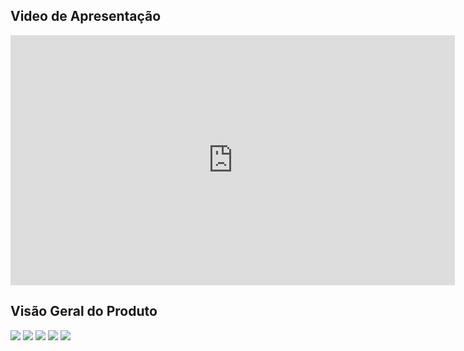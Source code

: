 ## Video de Apresentação

<iframe width="711" height="400" src="https://youtu.be/ahmC-FSkKiM" title="Apresentação Venci Na Promo" frameborder="0" allow="accelerometer; autoplay; clipboard-write; encrypted-media; gyroscope; picture-in-picture" allowfullscreen></iframe>

## Visão Geral do Produto

![](https://raw.githubusercontent.com/mdsreq-fga-unb/2023.1-VenciNaPromo/main/ghpages/assets/images/visao/1.jpg)
![](https://raw.githubusercontent.com/mdsreq-fga-unb/2023.1-VenciNaPromo/main/ghpages/assets/images/visao/2.jpg)
![](https://raw.githubusercontent.com/mdsreq-fga-unb/2023.1-VenciNaPromo/main/ghpages/assets/images/visao/3.jpg)
![](https://raw.githubusercontent.com/mdsreq-fga-unb/2023.1-VenciNaPromo/main/ghpages/assets/images/visao/4.jpg)
![](https://raw.githubusercontent.com/mdsreq-fga-unb/2023.1-VenciNaPromo/main/ghpages/assets/images/visao/5.jpg)


